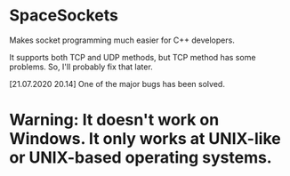 # SpaceSockets
Makes socket programming much easier for C++ developers.

It supports both TCP and UDP methods, but TCP method has some problems. So, I'll probably fix that later.

[21.07.2020 20.14] One of the major bugs has been solved.

# Warning: It doesn't work on Windows. It only works at UNIX-like or UNIX-based operating systems.

